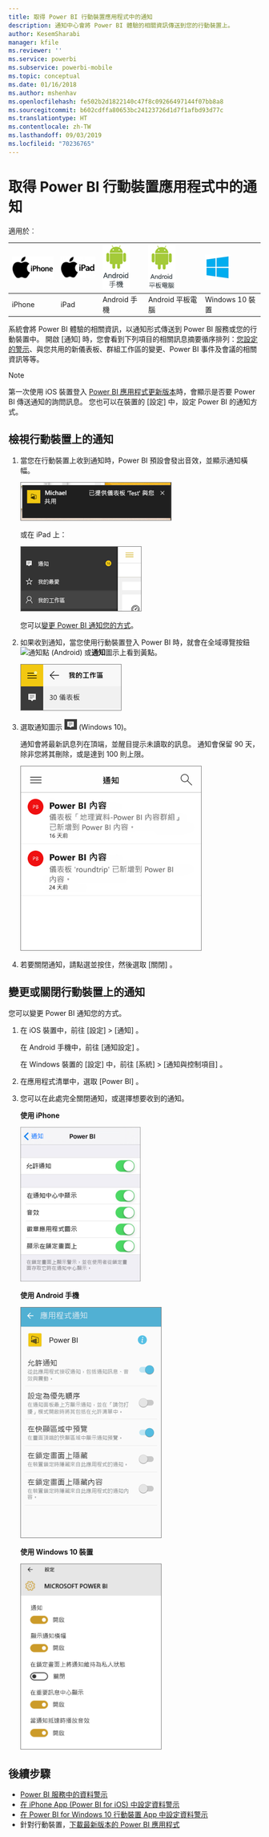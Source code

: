 ```yaml
---
title: 取得 Power BI 行動裝置應用程式中的通知
description: 通知中心會將 Power BI 體驗的相關資訊傳送到您的行動裝置上。
author: KesemSharabi
manager: kfile
ms.reviewer: ''
ms.service: powerbi
ms.subservice: powerbi-mobile
ms.topic: conceptual
ms.date: 01/16/2018
ms.author: mshenhav
ms.openlocfilehash: fe502b2d1822140c47f8c09266497144f07bb8a8
ms.sourcegitcommit: b602cdffa80653bc24123726d1d7f1afbd93d77c
ms.translationtype: HT
ms.contentlocale: zh-TW
ms.lasthandoff: 09/03/2019
ms.locfileid: "70236765"
---
```

# <a name="get-notifications-in-the-power-bi-mobile-apps"></a>取得 Power BI 行動裝置應用程式中的通知
適用於︰

| ![iPhone](./media/mobile-apps-notification-center/iphone-logo-50-px.png) | ![iPad](./media/mobile-apps-notification-center/ipad-logo-50-px.png) | ![Android 手機](./media/mobile-apps-notification-center/android-phone-logo-50-px.png) | ![Android 平板電腦](./media/mobile-apps-notification-center/android-tablet-logo-50-px.png) | ![Windows 10](./media/mobile-apps-notification-center/win-10-logo-50-px.png) |
|:--- |:--- |:--- |:--- |:--- |
| iPhone |iPad |Android 手機 |Android 平板電腦 |Windows 10 裝置 |

系統會將 Power BI 體驗的相關資訊，以通知形式傳送到 Power BI 服務或您的行動裝置中。 開啟 [通知] 時，您會看到下列項目的相關訊息摘要循序排列：[您設定的警示](mobile-set-data-alerts-in-the-mobile-apps.md)、與您共用的新儀表板、群組工作區的變更、Power BI 事件及會議的相關資訊等等。

> [!NOTE]
> 第一次使用 iOS 裝置登入 [Power BI 應用程式更新版本](https://powerbi.microsoft.com/mobile/)時，會顯示是否要 Power BI 傳送通知的詢問訊息。 您也可以在裝置的 [設定]  中，設定 Power BI 的通知方式。 
> 
> 

## <a name="view-notifications-on-your-mobile-device"></a>檢視行動裝置上的通知
1. 當您在行動裝置上收到通知時，Power BI 預設會發出音效，並顯示通知橫幅。
   
   ![通知橫幅](./media/mobile-apps-notification-center/power-bi-mobile-notification-banner.png)
   
   或在 iPad 上：
   
   ![通知](./media/mobile-apps-notification-center/power-bi-ipad-notifications.png)
   
   您可以[變更 Power BI 通知您的方式](mobile-apps-notification-center.md#change-or-turn-off-notifications-on-your-mobile-device)。
2. 如果收到通知，當您使用行動裝置登入 Power BI 時，就會在全域導覽按鈕 ![通知點](./media/mobile-apps-notification-center/power-bi-android-menu-notifications-icon.png) (Android) 或**通知**圖示上看到黃點。 
   
   ![通知點](./media/mobile-apps-notification-center/power-bi-windows-10-notifications.png)
3. 選取通知圖示 ![通知圖示](./media/mobile-apps-notification-center/power-bi-windows-10-notification-icon.png) (Windows 10)。
   
    通知會將最新訊息列在頂端，並醒目提示未讀取的訊息。 通知會保留 90 天，除非您將其刪除，或是達到 100 則上限。
   
   ![iOS 通知清單](./media/mobile-apps-notification-center/power-bi-iphone-notifications-list.png)
4. 若要關閉通知，請點選並按住，然後選取 [關閉]  。

## <a name="change-or-turn-off-notifications-on-your-mobile-device"></a>變更或關閉行動裝置上的通知
您可以變更 Power BI 通知您的方式。

1. 在 iOS 裝置中，前往 [設定]   > [通知]  。 
   
    在 Android 手機中，前往 [通知設定]  。
   
    在 Windows 裝置的 [設定]  中，前往 [系統]   > [通知與控制項目]  。
2. 在應用程式清單中，選取 [Power BI]  。 
3. 您可以在此處完全關閉通知，或選擇想要收到的通知。
   
    **使用 iPhone**
   
    ![選擇 [通知]](./media/mobile-apps-notification-center/power-bi-notifications-iphone-settings.png)
   
    **使用 Android 手機**
   
    ![選擇 [通知]](./media/mobile-apps-notification-center/power-bi-notifications-android-settings.png)

    **使用 Windows 10 裝置**

    ![選擇 [通知]](./media/mobile-apps-notification-center/power-bi-notifications-windows10-settings.png)

## <a name="next-steps"></a>後續步驟
* [Power BI 服務中的資料警示](../../service-set-data-alerts.md)
* [在 iPhone App (Power BI for iOS) 中設定資料警示](mobile-set-data-alerts-in-the-mobile-apps.md)
* [在 Power BI for Windows 10 行動裝置 App 中設定資料警示](mobile-set-data-alerts-in-the-mobile-apps.md)
* 針對行動裝置，[下載最新版本的 Power BI 應用程式](https://powerbi.microsoft.com/mobile/)

